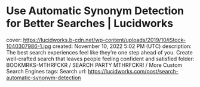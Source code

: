 # Use Automatic Synonym Detection for Better Searches | Lucidworks

cover: https://lucidworks.b-cdn.net/wp-content/uploads/2019/10/iStock-1040307986-1.jpg
created: November 10, 2022 5:02 PM (UTC)
description: The best search experiences feel like they’re one step ahead of you. Create well-crafted search that leaves people feeling confident and satisfied
folder: BOOKMRKS-MTHRFCKR / SEARCH PARTY MTHRFCKR! / More Custom Search Engines
tags: Search
url: https://lucidworks.com/post/search-automatic-synonym-detection